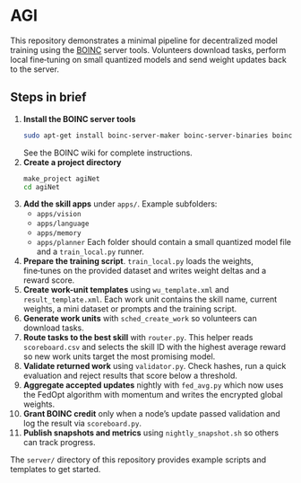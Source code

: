 # AGI

This repository demonstrates a minimal pipeline for decentralized model training using the [BOINC](https://boinc.berkeley.edu/) server tools. Volunteers download tasks, perform local fine‑tuning on small quantized models and send weight updates back to the server.

## Steps in brief

1. **Install the BOINC server tools**
   ```bash
   sudo apt-get install boinc-server-maker boinc-server-binaries boinc-server-tools
   ```
   See the BOINC wiki for complete instructions.
2. **Create a project directory**
   ```bash
   make_project agiNet
   cd agiNet
   ```
3. **Add the skill apps** under `apps/`.
   Example subfolders:
   - `apps/vision`
   - `apps/language`
   - `apps/memory`
   - `apps/planner`
   Each folder should contain a small quantized model file and a `train_local.py` runner.
4. **Prepare the training script**.
   `train_local.py` loads the weights, fine‑tunes on the provided dataset and writes weight deltas and a reward score.
5. **Create work-unit templates** using `wu_template.xml` and `result_template.xml`. Each work unit contains the skill name, current weights, a mini dataset or prompts and the training script.
6. **Generate work units** with `sched_create_work` so volunteers can download tasks.
7. **Route tasks to the best skill** with `router.py`. This helper reads
   `scoreboard.csv` and selects the skill ID with the highest average reward so
   new work units target the most promising model.
8. **Validate returned work** using `validator.py`. Check hashes, run a quick evaluation and reject results that score below a threshold.
9. **Aggregate accepted updates** nightly with `fed_avg.py` which now uses the FedOpt algorithm with momentum and writes the encrypted global weights.
10. **Grant BOINC credit** only when a node’s update passed validation and log the result via `scoreboard.py`.
11. **Publish snapshots and metrics** using `nightly_snapshot.sh` so others can track progress.

The `server/` directory of this repository provides example scripts and templates to get started.
